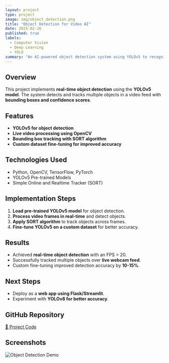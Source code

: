 ```yaml
---
layout: project
type: project
image: img/object_detection.png
title: "Object Detection for Video AI"
date: 2025-02-16
published: true
labels:
  - Computer Vision
  - Deep Learning
  - YOLO
summary: "An AI-powered object detection system using YOLOv5 to recognize and track objects in real-time videos."
---
```


## Overview
This project implements **real-time object detection** using the **YOLOv5 model**. The system detects and tracks multiple objects in a video feed with **bounding boxes and confidence scores**.

## Features
- **YOLOv5 for object detection**
- **Live video processing using OpenCV**
- **Bounding box tracking with SORT algorithm**
- **Custom dataset fine-tuning for improved accuracy**

## Technologies Used
- Python, OpenCV, TensorFlow, PyTorch
- YOLOv5 Pre-trained Models
- Simple Online and Realtime Tracker (SORT)

## Implementation Steps
1. **Load pre-trained YOLOv5 model** for object detection.
2. **Process video frames in real-time** and detect objects.
3. **Apply SORT algorithm** to track objects across frames.
4. **Fine-tune YOLOv5 on a custom dataset** for better accuracy.

## Results
- Achieved **real-time object detection** with an FPS > 20.
- Successfully tracked multiple objects over **live webcam feed**.
- Custom fine-tuning improved detection accuracy by **10-15%**.

## Next Steps
- Deploy as a **web app using Flask/Streamlit**.
- Experiment with **YOLOv8 for better accuracy**.

## GitHub Repository
[🔗 Project Code](https://github.com/rajpragur/object-detection-ai)

## Screenshots
![Object Detection Demo](../img/object_detection_demo.png)
